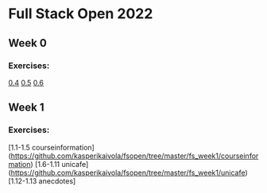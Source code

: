 # Full Stack Open 2022
## Week 0
### Exercises:
[0.4](https://github.com/kasperikaivola/fsopen/blob/master/fs_week0/0.4.pdf)
[0.5](https://github.com/kasperikaivola/fsopen/blob/master/fs_week0/0.5.pdf)
[0.6](https://github.com/kasperikaivola/fsopen/blob/master/fs_week0/0.6.pdf)

## Week 1
### Exercises:
[1.1-1.5 courseinformation] (https://github.com/kasperikaivola/fsopen/tree/master/fs_week1/courseinformation)
[1.6-1.11 unicafe] (https://github.com/kasperikaivola/fsopen/tree/master/fs_week1/unicafe)
[1.12-1.13 anecdotes]